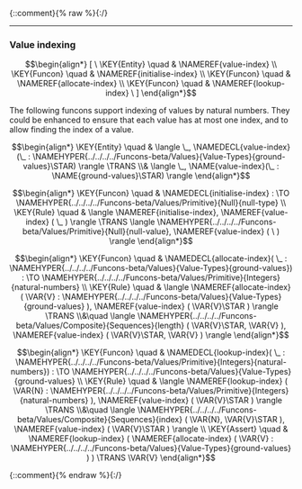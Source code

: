 {::comment}{% raw %}{:/}


----

### Value indexing
               


$$\begin{align*}
  [ \
  \KEY{Entity} \quad & \NAMEREF{value-index} \\
  \KEY{Funcon} \quad & \NAMEREF{initialise-index} \\
  \KEY{Funcon} \quad & \NAMEREF{allocate-index} \\
  \KEY{Funcon} \quad & \NAMEREF{lookup-index}
  \ ]
\end{align*}$$


The following funcons support indexing of values by natural numbers.
They could be enhanced to ensure that each value has at most one index,
and to allow finding the index of a value.


$$\begin{align*}
  \KEY{Entity} \quad
  & \langle \_, \NAMEDECL{value-index}(\_ : \NAMEHYPER{../../../../Funcons-beta/Values}{Value-Types}{ground-values}\STAR) \rangle \TRANS  \\& 
    \langle \_, \NAME{value-index}(\_ : \NAME{ground-values}\STAR) \rangle
\end{align*}$$

$$\begin{align*}
  \KEY{Funcon} \quad
  & \NAMEDECL{initialise-index} 
    :  \TO \NAMEHYPER{../../../../Funcons-beta/Values/Primitive}{Null}{null-type} 
\\
  \KEY{Rule} \quad
    &  \langle \NAMEREF{initialise-index}, \NAMEREF{value-index} (  \_ ) \rangle \TRANS 
        \langle \NAMEHYPER{../../../../Funcons-beta/Values/Primitive}{Null}{null-value}, \NAMEREF{value-index} (   \  ) \rangle
\end{align*}$$

$$\begin{align*}
  \KEY{Funcon} \quad
  & \NAMEDECL{allocate-index}(
                       \_ : \NAMEHYPER{../../../../Funcons-beta/Values}{Value-Types}{ground-values}) 
    :  \TO \NAMEHYPER{../../../../Funcons-beta/Values/Primitive}{Integers}{natural-numbers} 
\\
  \KEY{Rule} \quad
    &  \langle \NAMEREF{allocate-index}
                            (  \VAR{V} : \NAMEHYPER{../../../../Funcons-beta/Values}{Value-Types}{ground-values} ), \NAMEREF{value-index} (  \VAR{V}\STAR ) \rangle \TRANS \\&\quad
        \langle \NAMEHYPER{../../../../Funcons-beta/Values/Composite}{Sequences}{length}
                  (  \VAR{V}\STAR, 
                         \VAR{V} ), \NAMEREF{value-index} (  \VAR{V}\STAR, 
                                                    \VAR{V} ) \rangle
\end{align*}$$

$$\begin{align*}
  \KEY{Funcon} \quad
  & \NAMEDECL{lookup-index}(
                       \_ : \NAMEHYPER{../../../../Funcons-beta/Values/Primitive}{Integers}{natural-numbers}) 
    :  \TO \NAMEHYPER{../../../../Funcons-beta/Values}{Value-Types}{ground-values} 
\\
  \KEY{Rule} \quad
    &  \langle \NAMEREF{lookup-index}
                            (  \VAR{N} : \NAMEHYPER{../../../../Funcons-beta/Values/Primitive}{Integers}{natural-numbers} ), \NAMEREF{value-index} (  \VAR{V}\STAR ) \rangle \TRANS \\&\quad
        \langle \NAMEHYPER{../../../../Funcons-beta/Values/Composite}{Sequences}{index}
                  (  \VAR{N}, 
                         \VAR{V}\STAR ), \NAMEREF{value-index} (  \VAR{V}\STAR ) \rangle
\\
  \KEY{Assert} \quad
  &  \NAMEREF{lookup-index}
                  (  \NAMEREF{allocate-index}
                          (  \VAR{V} : \NAMEHYPER{../../../../Funcons-beta/Values}{Value-Types}{ground-values} ) ) \TRANS 
      \VAR{V}
\end{align*}$$



[Funcons-beta]: /CBS-beta/math/Funcons-beta
  "FUNCONS-BETA"
[Unstable-Funcons-beta]: /CBS-beta/math/Unstable-Funcons-beta
  "UNSTABLE-FUNCONS-BETA"
[Languages-beta]: /CBS-beta/math/Languages-beta
  "LANGUAGES-BETA"
[Unstable-Languages-beta]: /CBS-beta/math/Unstable-Languages-beta
  "UNSTABLE-LANGUAGES-BETA"
[CBS-beta]: /CBS-beta
  "CBS-BETA"
[Indexing.cbs]: https://github.com/plancomps/CBS-beta/blob/math/Unstable-Funcons-beta/Computations/Normal/Indexing/Indexing.cbs
  "CBS SOURCE FILE ON GITHUB"
[PLAIN]: /CBS-beta/docs/Unstable-Funcons-beta/Computations/Normal/Indexing
  "CBS SOURCE WEB PAGE"
 [PRETTY]: /CBS-beta/math/Unstable-Funcons-beta/Computations/Normal/Indexing
  "CBS-KATEX WEB PAGE"
[PDF]: /CBS-beta/math/Unstable-Funcons-beta/Computations/Normal/Indexing/Indexing.pdf
  "CBS-LATEX PDF FILE"
[PLanCompS Project]: https://plancomps.github.io
  "PROGRAMMING LANGUAGE COMPONENTS AND SPECIFICATIONS PROJECT HOME PAGE"
{::comment}{% endraw %}{:/}
